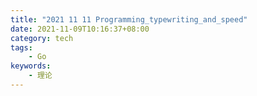 ```yaml
---
title: "2021 11 11 Programming_typewriting_and_speed"
date: 2021-11-09T10:16:37+08:00
category: tech
tags:
    - Go
keywords:
    - 理论
---
```

